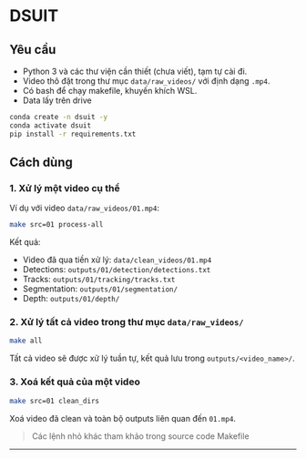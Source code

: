 # DSUIT

## Yêu cầu

* Python 3 và các thư viện cần thiết (chưa viết), tạm tự cài đi.
* Video thô đặt trong thư mục `data/raw_videos/` với định dạng `.mp4`.
* Có bash để chạy makefile, khuyến khích WSL.
* Data lấy trên drive

```bash
conda create -n dsuit -y
conda activate dsuit
pip install -r requirements.txt
```

## Cách dùng

### 1. Xử lý một video cụ thể

Ví dụ với video `data/raw_videos/01.mp4`:

```bash
make src=01 process-all
```

Kết quả:

* Video đã qua tiền xử lý: `data/clean_videos/01.mp4`
* Detections: `outputs/01/detection/detections.txt`
* Tracks: `outputs/01/tracking/tracks.txt`
* Segmentation: `outputs/01/segmentation/`
* Depth: `outputs/01/depth/`

### 2. Xử lý tất cả video trong thư mục `data/raw_videos/`

```bash
make all
```

Tất cả video sẽ được xử lý tuần tự, kết quả lưu trong `outputs/<video_name>/`.

### 3. Xoá kết quả của một video

```bash
make src=01 clean_dirs
```

Xoá video đã clean và toàn bộ outputs liên quan đến `01.mp4`.

> Các lệnh nhỏ khác tham khảo trong source code Makefile

---

